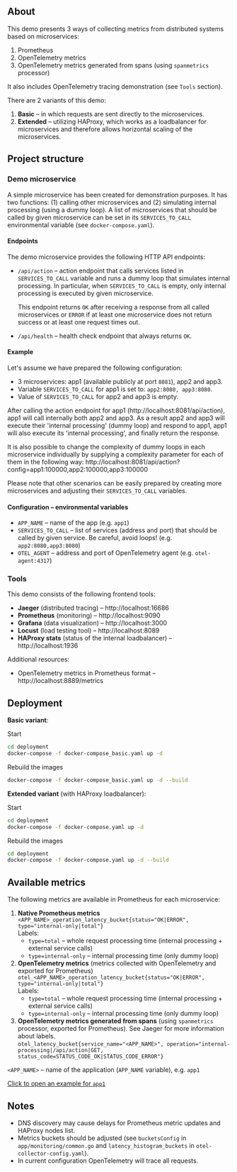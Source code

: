## About

This demo presents 3 ways of collecting metrics from distributed systems based on microservices:

1. Prometheus
2. OpenTelemetry metrics
3. OpenTelemetry metrics generated from spans (using `spanmetrics` processor)

It also includes OpenTelemetry tracing demonstration (see `Tools` section).

There are 2 variants of this demo:

1. **Basic** – in which requests are sent directly to the microservices.
2. **Extended** – utilizing HAProxy, which works as a loadbalancer for microservices and therefore allows horizontal
   scaling of the microservices.

## Project structure

### Demo microservice

A simple microservice has been created for demonstration purposes. It has two functions: (1) calling other microservices
and
(2) simulating internal processing (using a dummy loop). A list of microservices that should be called by given
microservice can be set in its `SERVICES_TO_CALL` environmental variable (see `docker-compose.yaml`).

#### Endpoints

The demo microservice provides the following HTTP API endpoints:

* `/api/action` – action endpoint that calls services listed in `SERVICES_TO_CALL` variable and runs a dummy loop that
  simulates internal processing. In particular, when `SERVICES_TO_CALL` is empty, only internal processing is executed by given microservice.
  
  This endpoint returns `OK` after receiving a response from all called microservices
  or `ERROR` if at least one microservice does not return success or at least one request times out.
* `/api/health` – health check endpoint that always returns `OK`.

#### Example

Let's assume we have prepared the following configuration:

* 3 microservices: app1 (available publicly at port `8081`), app2 and app3.
* Variable `SERVICES_TO_CALL` for app1 is set to: `app2:8080, app3:8080`.
* Value of `SERVICES_TO_CALL` for app2 and app3 is empty.

After calling the action endpoint for app1 (http://localhost:8081/api/action), app1 will call internally both app2 and
app3. As a result app2 and app3 will execute their 'internal processing' (dummy loop) and respond to app1, app1 will
also execute its 'internal processing', and finally return the response.

It is also possible to change the complexity of dummy loops in each microservice individually by supplying a complexity
parameter for each of them in the following way:
http://localhost:8081/api/action?config=app1:100000,app2:100000,app3:100000

Please note that other scenarios can be easily prepared by creating more microservices and adjusting their `SERVICES_TO_CALL`
variables.

#### Configuration – environmental variables

* `APP_NAME` – name of the app (e.g. `app1`)
* `SERVICES_TO_CALL` – list of services (address and port) that should be called by given service. Be careful, avoid
  loops! (e.g. `app2:8080,app3:8080`)
* `OTEL_AGENT` – address and port of OpenTelemetry agent (e.g. `otel-agent:4317`)

### Tools

This demo consists of the following frontend tools:

* **Jaeger** (distributed tracing) – http://localhost:16686
* **Prometheus** (monitoring) – http://localhost:9090
* **Grafana** (data visualization) – http://localhost:3000
* **Locust** (load testing tool) – http://localhost:8089
* **HAProxy stats** (status of the internal loadbalancer) – http://localhost:1936

Additional resources:

* OpenTelemetry metrics in Prometheus format – http://localhost:8889/metrics

## Deployment

**Basic variant**:  

Start
```sh
cd deployment
docker-compose -f docker-compose_basic.yaml up -d
```
Rebuild the images
```sh
docker-compose -f docker-compose_basic.yaml up -d --build
```


**Extended variant** (with HAProxy loadbalancer):

Start
```sh
cd deployment
docker-compose -f docker-compose.yaml up -d
```

Rebuild the images
```sh
cd deployment
docker-compose -f docker-compose.yaml up -d --build
```

## Available metrics

The following metrics are available in Prometheus for each microservice:

1. **Native Prometheus metrics**
   `<APP_NAME>_operation_latency_bucket{status="OK|ERROR", type="internal-only|total"}`    
   Labels:  
   * `type=total` – whole request processing time (internal processing + external service calls)
   * `type=internal-only` – internal processing time (only dummy loop)
2. **OpenTelemetry metrics** (metrics collected with OpenTelemetry and exported for Prometheus)
   `otel_<APP_NAME>_operation_latency_bucket{status="OK|ERROR", type="internal-only|total"}`  
   Labels:
   * `type=total` – whole request processing time (internal processing + external service calls)
   * `type=internal-only` – internal processing time (only dummy loop)   
3. **OpenTelemetry metrics generated from spans** (using `spanmetrics` processor, exported for Prometheus). See Jaeger for more information about labels.  
   `otel_latency_bucket{service_name="<APP_NAME>", operation="internal-processing|/api/action|GET, status_code=STATUS_CODE_OK|STATUS_CODE_ERROR"}`

`<APP_NAME>` – name of the application (`APP_NAME` variable), e.g. `app1`

[Click to open an example for `app1`](http://localhost:9090/graph?g0.expr=histogram_quantile(0.95%2C%20sum(rate(app1_operation_latency_bucket%7Bstatus%3D%22OK%22%2C%20type%3D%22internal-only%22%7D%5B1m%5D))%20by%20(le))%20*%201000&g0.tab=0&g0.stacked=0&g0.show_exemplars=0&g0.range_input=15m&g1.expr=histogram_quantile(0.95%2C%20sum(rate(otel_app1_operation_latency_bucket%7Bstatus%3D%22OK%22%2C%20type%3D%22internal-only%22%7D%5B1m%5D))%20by%20(le))%20*%201000&g1.tab=0&g1.stacked=0&g1.show_exemplars=0&g1.range_input=15m&g2.expr=histogram_quantile(0.95%2C%20rate(otel_latency_bucket%7Bservice_name%3D%22app1%22%2C%20operation%3D%22internal-processing%22%7D%5B1m%5D))&g2.tab=0&g2.stacked=0&g2.show_exemplars=0&g2.range_input=15m) 

## Notes

* DNS discovery may cause delays for Prometheus metric updates and HAProxy nodes list.
* Metrics buckets should be adjusted (see `bucketsConfig` in `app/monitoring/common.go` and `latency_histogram_buckets`
  in `otel-collector-config.yaml`).
* In current configuration OpenTelemetry will trace all requests.  
